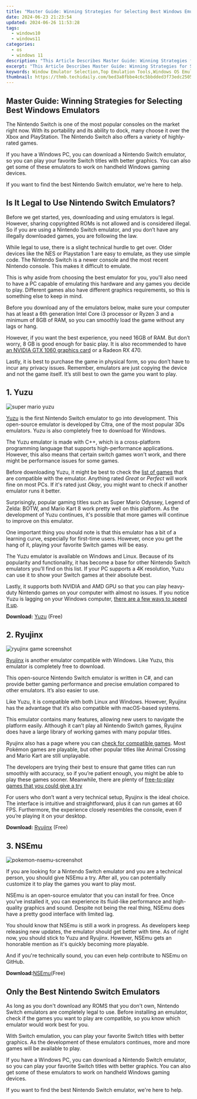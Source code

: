 ```yaml
---
title: "Master Guide: Winning Strategies for Selecting Best Windows Emulators"
date: 2024-06-23 21:23:54
updated: 2024-06-26 11:53:28
tags:
  - windows10
  - windows11
categories:
  - os
  - windows 11
description: "This Article Describes Master Guide: Winning Strategies for Selecting Best Windows Emulators"
excerpt: "This Article Describes Master Guide: Winning Strategies for Selecting Best Windows Emulators"
keywords: Window Emulator Selection,Top Emulation Tools,Windows OS Emulation,Optimal Emulator Choices,Winning Emulation Guide,Selecting Best Emulators,Premium Windows Emulators
thumbnail: https://thmb.techidaily.com/bed3a8fbbe4c6c5bbdded3f73edc2505580ffc686720a91de941d4b85521ee34.jpg
---
```


## Master Guide: Winning Strategies for Selecting Best Windows Emulators

 The Nintendo Switch is one of the most popular consoles on the market right now. With its portability and its ability to dock, many choose it over the Xbox and PlayStation. The Nintendo Switch also offers a variety of highly-rated games.

 If you have a Windows PC, you can download a Nintendo Switch emulator, so you can play your favorite Switch titles with better graphics. You can also get some of these emulators to work on handheld Windows gaming devices.

 If you want to find the best Nintendo Switch emulator, we're here to help.

## Is It Legal to Use Nintendo Switch Emulators?

 Before we get started, yes, downloading and using emulators is legal. However, sharing copyrighted ROMs is not allowed and is considered illegal. So if you are using a Nintendo Switch emulator, and you don’t have any illegally downloaded games, you are following the law.

 While legal to use, there is a slight technical hurdle to get over. Older devices like the NES or Playstation 1 are easy to emulate, as they use simple code. The Nintendo Switch is a newer console and the most recent Nintendo console. This makes it difficult to emulate.

 This is why aside from choosing the best emulator for you, you'll also need to have a PC capable of emulating this hardware and any games you decide to play. Different games also have different graphics requirements, so this is something else to keep in mind.

 Before you download any of the emulators below, make sure your computer has at least a 6th generation Intel Core i3 processor or Ryzen 3 and a minimum of 8GB of RAM, so you can smoothly load the game without any lags or hang.

 However, if you want the best experience, you need 16GB of RAM. But don’t worry, 8 GB is good enough for basic play. It is also recommended to have [an NVIDIA GTX 1060 graphics card](https://www.makeuseof.com/tag/best-budget-graphics-card/) or a Radeon RX 470\.

 Lastly, it is best to purchase the game in physical form, so you don’t have to incur any privacy issues. Remember, emulators are just copying the device and not the game itself. It’s still best to own the game you want to play.

## 1\. Yuzu

![super mario yuzu](https://static1.makeuseofimages.com/wordpress/wp-content/uploads/2023/06/super-mario-yuzu.jpg)

[Yuzu](https://yuzu-emu.org/) is the first Nintendo Switch emulator to go into development. This open-source emulator is developed by Citra, one of the most popular 3Ds emulators. Yuzu is also completely free to download for Windows.

 The Yuzu emulator is made with C++, which is a cross-platform programming language that supports high-performance applications. However, this also means that certain switch games won't work, and there might be performance issues for some games.

 Before downloading Yuzu, it might be best to check the [list of games](https://yuzu-emu.org/game/) that are compatible with the emulator. Anything rated _Great_ or _Perfect_ will work fine on most PCs. If it's rated just _Okay_, you might want to check if another emulator runs it better.

 Surprisingly, popular gaming titles such as Super Mario Odyssey, Legend of Zelda: BOTW, and Mario Kart 8 work pretty well on this platform. As the development of Yuzu continues, it's possible that more games will continue to improve on this emulator.

 One important thing you should note is that this emulator has a bit of a learning curve, especially for first-time users. However, once you get the hang of it, playing your favorite Switch games will be easy.

 The Yuzu emulator is available on Windows and Linux. Because of its popularity and functionality, it has become a base for other Nintendo Switch emulators you’ll find on this list. If your PC supports a 4K resolution, Yuzu can use it to show your Switch games at their absolute best.

 Lastly, it supports both NVIDIA and AMD GPU so that you can play heavy-duty Nintendo games on your computer with almost no issues. If you notice Yuzu is lagging on your Windows computer, [there are a few ways to speed it up](https://www.makeuseof.com/windows-speed-up-yuzu-emulator/).

**Download:** [Yuzu](https://yuzu-emu.org/downloads/) (Free)

## 2\. Ryujinx

![ryujinx game screenshot](https://static1.makeuseofimages.com/wordpress/wp-content/uploads/2023/06/ryujinx-game-screenshot.jpg)

[Ryujinx](https://ryujinx.org/) is another emulator compatible with Windows. Like Yuzu, this emulator is completely free to download.

 This open-source Nintendo Switch emulator is written in C#, and can provide better gaming performance and precise emulation compared to other emulators. It’s also easier to use.

 Like Yuzu, it is compatible with both Linux and Windows. However, Ryujinx has the advantage that it’s also compatible with macOS-based systems.

 This emulator contains many features, allowing new users to navigate the platform easily. Although it can’t play all Nintendo Switch games, Ryujinx does have a large library of working games with many popular titles.

 Ryujinx also has a page where you can [check for compatible games](https://github.com/Ryujinx/Ryujinx-Games-List/issues). Most Pokémon games are playable, but other popular titles like Animal Crossing and Mario Kart are still unplayable.

 The developers are trying their best to ensure that game titles can run smoothly with accuracy, so if you’re patient enough, you might be able to play these games sooner. Meanwhile, there are plenty of [free-to-play games that you could give a try](https://www.makeuseof.com/best-free-to-play-games-nintendo-switch/#fall-guys)

 For users who don’t want a very technical setup, Ryujinx is the ideal choice. The interface is intuitive and straightforward, plus it can run games at 60 FPS. Furthermore, the experience closely resembles the console, even if you’re playing it on your desktop.

**Download:** [Ryujinx](https://ryujinx.org/download/) (Free)

## 3\. NSEmu

![pokemon-nsemu-screenshot](https://static1.makeuseofimages.com/wordpress/wp-content/uploads/2023/06/pokemon-nsemu-screenshot.jpg)

 If you are looking for a Nintendo Switch emulator and you are a technical person, you should give NSEmu a try. After all, you can potentially customize it to play the games you want to play most.

 NSEmu is an open-source emulator that you can install for free. Once you’ve installed it, you can experience its fluid-like performance and high-quality graphics and sound. Despite not being the real thing, NSEmu does have a pretty good interface with limited lag.

 You should know that NSEmu is still a work in progress. As developers keep releasing new updates, the emulator should get better with time. As of right now, you should stick to Yuzu and Ryujinx. However, NSEmu gets an honorable mention as it's quickly becoming more playable.

 And if you're technically sound, you can even help contribute to NSEmu on GitHub.

**Download:**[NSEmu](https://github.com/RKX1209/nsemu)(Free)

## Only the Best Nintendo Switch Emulators

 As long as you don't download any ROMS that you don't own, Nintendo Switch emulators are completely legal to use. Before installing an emulator, check if the games you want to play are compatible, so you know which emulator would work best for you.

 With Switch emulation, you can play your favorite Switch titles with better graphics. As the development of these emulators continues, more and more games will be available to play.

 If you have a Windows PC, you can download a Nintendo Switch emulator, so you can play your favorite Switch titles with better graphics. You can also get some of these emulators to work on handheld Windows gaming devices.

 If you want to find the best Nintendo Switch emulator, we're here to help.

